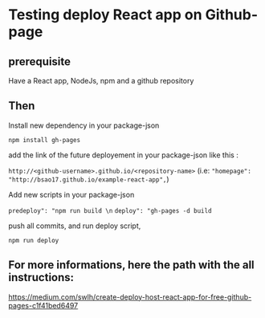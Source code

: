 # Testing deploy React app on Github-page

## prerequisite

Have a React app, NodeJs, npm and a github repository

## Then

Install new dependency in your package-json

`npm install gh-pages`

add the link of the future deployement in your package-json like this :

`http://<github-username>.github.io/<repository-name>`
(i.e: `"homepage": "http://bsao17.github.io/example-react-app",`)
  
Add new scripts in your package-json
  
`predeploy": "npm run build \n`
`deploy": "gh-pages -d build`
  
push all commits, and run deploy script,
  
`npm run deploy`
  
## For more informations, here the path with the all instructions:
https://medium.com/swlh/create-deploy-host-react-app-for-free-github-pages-c1f41bed6497
  
